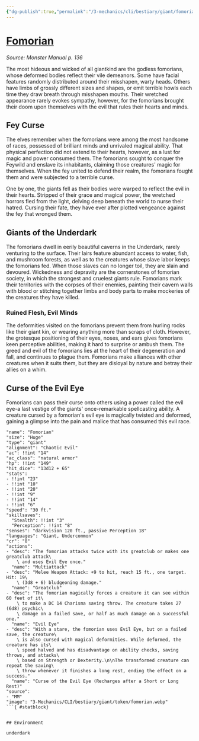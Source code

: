 ```yaml
---
{"dg-publish":true,"permalink":"/3-mechanics/cli/bestiary/giant/fomorian/","tags":["ttrpg-cli/compendium/src/5e/mm","ttrpg-cli/monster/cr/8","ttrpg-cli/monster/environment/underdark","ttrpg-cli/monster/size/huge","ttrpg-cli/monster/type/giant"]}
---
```


# [Fomorian](3-Mechanics\CLI\bestiary\giant/fomorian.md)
*Source: Monster Manual p. 136*  

The most hideous and wicked of all giantkind are the godless fomorians, whose deformed bodies reflect their vile demeanors. Some have facial features randomly distributed around their misshapen, warty heads. Others have limbs of grossly different sizes and shapes, or emit terrible howls each time they draw breath through misshapen mouths. Their wretched appearance rarely evokes sympathy, however, for the fomorians brought their doom upon themselves with the evil that rules their hearts and minds.

## Fey Curse

The elves remember when the fomorians were among the most handsome of races, possessed of brilliant minds and unrivaled magical ability. That physical perfection did not extend to their hearts, however, as a lust for magic and power consumed them. The fomorians sought to conquer the Feywild and enslave its inhabitants, claiming those creatures' magic for themselves. When the fey united to defend their realm, the fomorians fought them and were subjected to a terrible curse.

One by one, the giants fell as their bodies were warped to reflect the evil in their hearts. Stripped of their grace and magical power, the wretched horrors fled from the light, delving deep beneath the world to nurse their hatred. Cursing their fate, they have ever after plotted vengeance against the fey that wronged them.

## Giants of the Underdark

The fomorians dwell in eerily beautiful caverns in the Underdark, rarely venturing to the surface. Their lairs feature abundant access to water, fish, and mushroom forests, as well as to the creatures whose slave labor keeps the fomorians fed. When those slaves can no longer toil, they are slain and devoured. Wickedness and depravity are the cornerstones of fomorian society, in which the strongest and cruelest giants rule. Fomorians mark their territories with the corpses of their enemies, painting their cavern walls with blood or stitching together limbs and body parts to make mockeries of the creatures they have killed.

### Ruined Flesh, Evil Minds

The deformities visited on the fomorians prevent them from hurling rocks like their giant kin, or wearing anything more than scraps of cloth. However, the grotesque positioning of their eyes, noses, and ears gives fomorians keen perceptive abilities, making it hard to surprise or ambush them. The greed and evil of the fomorians lies at the heart of their degeneration and fall, and continues to plague them. Fomorians make alliances with other creatures when it suits them, but they are disloyal by nature and betray their allies on a whim.

## Curse of the Evil Eye

Fomorians can pass their curse onto others using a power called the evil eye-a last vestige of the giants' once-remarkable spellcasting ability. A creature cursed by a fomorian's evil eye is magically twisted and deformed, gaining a glimpse into the pain and malice that has consumed this evil race.

```statblock
"name": "Fomorian"
"size": "Huge"
"type": "giant"
"alignment": "Chaotic Evil"
"ac": !!int "14"
"ac_class": "natural armor"
"hp": !!int "149"
"hit_dice": "13d12 + 65"
"stats":
- !!int "23"
- !!int "10"
- !!int "20"
- !!int "9"
- !!int "14"
- !!int "6"
"speed": "30 ft."
"skillsaves":
  "Stealth": !!int "3"
  "Perception": !!int "8"
"senses": "darkvision 120 ft., passive Perception 18"
"languages": "Giant, Undercommon"
"cr": "8"
"actions":
- "desc": "The fomorian attacks twice with its greatclub or makes one greatclub attack\
    \ and uses Evil Eye once."
  "name": "Multiattack"
- "desc": "Melee Weapon Attack: +9 to hit, reach 15 ft., one target. Hit: 19\
    \ (3d8 + 6) bludgeoning damage."
  "name": "Greatclub"
- "desc": "The fomorian magically forces a creature it can see within 60 feet of it\
    \ to make a DC 14 Charisma saving throw. The creature takes 27 (6d8) psychic\
    \ damage on a failed save, or half as much damage on a successful one."
  "name": "Evil Eye"
- "desc": "With a stare, the fomorian uses Evil Eye, but on a failed save, the creature\
    \ is also cursed with magical deformities. While deformed, the creature has its\
    \ speed halved and has disadvantage on ability checks, saving throws, and attacks\
    \ based on Strength or Dexterity.\n\nThe transformed creature can repeat the saving\
    \ throw whenever it finishes a long rest, ending the effect on a success."
  "name": "Curse of the Evil Eye (Recharges after a Short or Long Rest)"
"source":
- "MM"
"image": "3-Mechanics/CLI/bestiary/giant/token/fomorian.webp"
```{ #statblock}


## Environment

underdark